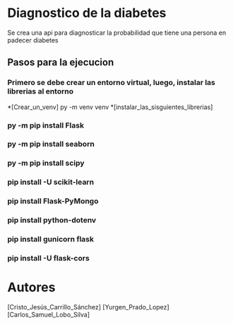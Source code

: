 # Diagnostico de la diabetes
Se crea una api para diagnosticar la probabilidad que tiene una persona en padecer diabetes

## Pasos para la ejecucion

### Primero se debe crear un entorno virtual, luego, instalar las librerias al entorno

*[Crear_un_venv] py -m venv venv
*[instalar_las_sisguientes_librerias]
### py -m pip install Flask
### py -m pip install seaborn
### py -m pip install scipy
### pip install -U scikit-learn
### pip install Flask-PyMongo
### pip install python-dotenv
### pip install gunicorn flask
### pip install -U flask-cors

# Autores
[Cristo_Jesús_Carrillo_Sánchez]
[Yurgen_Prado_Lopez]
[Carlos_Samuel_Lobo_Silva]
